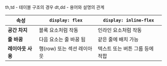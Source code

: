 
th,td - 테이블 구조의 경우
dt,dd - 용어와 설명의 관계


| **속성**      | `display: flex`   | `display: inline-flex` |
| ----------- | ----------------- | ---------------------- |
| **공간 차지**   | 블록 요소처럼 작동        | 인라인 요소처럼 작동            |
| **줄 바꿈**    | 다음 요소는 줄 바꿈 됨     | 같은 줄에 배치 가능            |
| **레이아웃 사용** | 행(row) 또는 섹션 레이아웃 | 텍스트 또는 버튼 그룹 등에 적합     |









